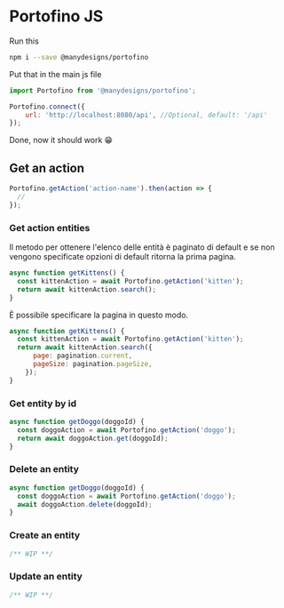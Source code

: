 # Portofino JS
Run this
``` bash
npm i --save @manydesigns/portofino
```
Put that in the main js file
``` JavaScript
import Portofino from '@manydesigns/portofino';

Portofino.connect({
    url: 'http://localhost:8080/api', //Optional, default: '/api'
});
```
Done, now it should work 😁

## Get an action
``` JavaScript
Portofino.getAction('action-name').then(action => {
  //
});
```

### Get action entities
Il metodo per ottenere l'elenco delle entità è paginato di default e se non vengono specificate opzioni di default ritorna la prima pagina.
``` JavaScript
async function getKittens() {
  const kittenAction = await Portofino.getAction('kitten');
  return await kittenAction.search();
}
```

È possibile specificare la pagina in questo modo.
``` JavaScript {4-5}
async function getKittens() {
  const kittenAction = await Portofino.getAction('kitten');
  return await kittenAction.search({
      page: pagination.current,
      pageSize: pagination.pageSize,
    });
}
```

### Get entity by id
``` JavaScript {3}
async function getDoggo(doggoId) {
  const doggoAction = await Portofino.getAction('doggo');
  return await doggoAction.get(doggoId);
}
```

### Delete an entity
``` JavaScript {3}
async function getDoggo(doggoId) {
  const doggoAction = await Portofino.getAction('doggo');
  await doggoAction.delete(doggoId);
}
```

### Create an entity
``` JavaScript {3}
/** WIP **/
```

### Update an entity
``` JavaScript {3}
/** WIP **/
```
